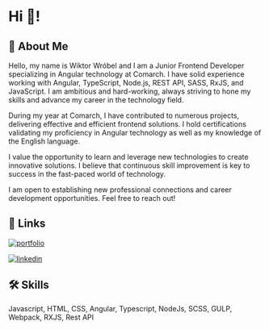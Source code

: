 
# Hi 👋!




## 🚀 About Me
Hello, my name is Wiktor Wróbel and I am a Junior Frontend Developer specializing in Angular technology at Comarch. I have solid experience working with Angular, TypeScript, Node.js, REST API, SASS, RxJS, and JavaScript. I am ambitious and hard-working, always striving to hone my skills and advance my career in the technology field.

During my year at Comarch, I have contributed to numerous projects, delivering effective and efficient frontend solutions. I hold certifications validating my proficiency in Angular technology as well as my knowledge of the English language.

I value the opportunity to learn and leverage new technologies to create innovative solutions. I believe that continuous skill improvement is key to success in the fast-paced world of technology.

I am open to establishing new professional connections and career development opportunities. Feel free to reach out!


## 🔗 Links
[![portfolio](https://img.shields.io/badge/my_portfolio-000?style=for-the-badge&logo=ko-fi&logoColor=white)]([https://www.linkedin.com/in/wiktorwrobel/](https://wiktorwrobelportfolio.netlify.app/))

[![linkedin](https://img.shields.io/badge/linkedin-0A66C2?style=for-the-badge&logo=linkedin&logoColor=white)](https://www.linkedin.com/in/wiktorwrobel/)



## 🛠 Skills
Javascript, HTML, CSS, Angular, Typescript, NodeJs, SCSS, GULP, Webpack, RXJS, Rest API


